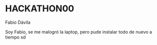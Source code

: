 # HACKATHON00

Fabio Dávila

Soy Fabio, se me malogró la laptop, pero pude instalar todo de nuevo a tiempo xd